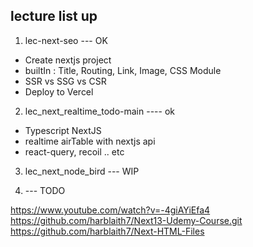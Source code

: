 
## lecture list up 

1. lec-next-seo --- OK   

-   Create nextjs project    
-   builtIn : Title, Routing, Link, Image, CSS Module   
-   SSR vs SSG vs CSR     
-   Deploy to Vercel  

2. lec_next_realtime_todo-main ---- ok

- Typescript NextJS
- realtime airTable with nextjs api
- react-query, recoil .. etc  


3. lec_next_node_bird  --- WIP


4. --- TODO


https://www.youtube.com/watch?v=-4giAYiEfa4 
https://github.com/harblaith7/Next13-Udemy-Course.git
https://github.com/harblaith7/Next-HTML-Files

